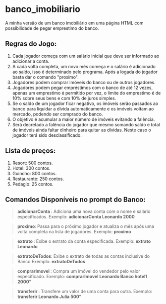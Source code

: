 # banco_imobiliario
A minha versão de um banco imobiliário em uma página HTML com possibilidade de pegar emprestimo do banco.

## Regras do Jogo:
1. Cada jogador começa com um salário inicial que deve ser informado ao adicionar a conta.
2. A cada volta completa, um novo mês começa e o salário é adicionado ao saldo, isso é determinado pelo programa. Após a logada do jogador basta dar o comando "proximo".
3. Jogadores podem comprar imóveis do banco ou de outros jogadores.
4. Jogadores podem pegar empréstimos com o banco de até 12 vezes, apenas um emprestimo é permitido por vez, o limite do emprestimo é de 10% sobre seus bens e com 10% de juros simples.
5. Se o saldo de um jogador ficar negativo, os imóveis serão passados ao banco para liquidar a dívida automaticamente e os imóveis voltam ao mercado, podendo ser comprado do banco.
6. O objetivo é acumular a maior número de imóveis evitando a falência.
7. Será decretado a falência do jogador que mesmo somando saldo e total de imóveis ainda faltar dinheiro para quitar as dívidas. Neste caso o jogador terá sido desclassificado.

## Lista de preços:
1. Resort: 500 contos. 
2. Hotel: 300 contos. 
3. Guincho: 800 contos. 
4. Restaurante: 250 contos.
5. Pedagio: 25 contos.

## Comandos Disponíveis no prompt do Banco:

>**adicionarConta <nome> <salario>**: Adiciona uma nova conta com o nome e salário especificados.
>Exemplo: **adicionarConta Leonardo 2000**

>**proximo**: Passa para o próximo jogador e atualiza o mês após uma volta completa na lista de jogadores.
>Exemplo: **proximo**

>**extrato <nome>**: Exibe o extrato da conta especificada.
>Exemplo: **extrato Leonardo**

>**extratoDeTodos**: Exibe o extrato de todas as contas inclusive do Banco
>Exemplo: **extratoDeTodos**

>**comprarImovel <compradorNome> <vendedorNome> <imovelNome> <valor>**: Compra um imóvel do vendedor pelo valor especificado.
>Exemplo: **comprarImovel Leonardo Banco hotel1 2000"**

>**transferir <remetenteNome> <destinatarioNome> <valor>**: Transfere um valor de uma conta para outra.
>Exemplo: **transferir Leonardo Julia 500"**
